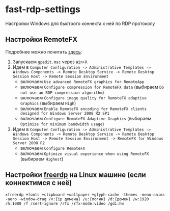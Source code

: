 # fast-rdp-settings
Настройки Windows для быстрого коннекта к ней по RDP протоколу

## Настройки RemoteFX
Подробнее можно почитать [здесь](https://gist.github.com/Misairu-G/616f7b2756c488148b7309addc940b28#remotefx-configure-and-fine-tuning):
1. Запускаем `gpedit.msc` через `Win+R`
2. Идем в `Computer Configuration -> Administrative Templates -> Windows Components -> Remote Desktop Service -> Remote Desktop Session Host -> Remote Session Environment`
    - включаем `Use advanced RemoteFX graphics for RemoteApp`
    - включаем `Configure compression for RemoteFX data` (выбираем `Do not use an RDP compression algorithm`)
    - включаем `Configure image quality for RemoteFX adaptive Graphics` (выбираем `High`)
    - включаем `Enable RemoteFX encoding for RemoteFX clients designed for Windows Server 2008 R2 SP1`
    - включаем `Configure RemoteFX Adaptive Graphics` (выбираем `Optimize for minimum bandwidth usage`)
3. Идем в `Computer Configuration -> Administrative Templates -> Windows Components -> Remote Desktop Service -> Remote Desktop Session Host -> Remote Session Environment -> RemoteFX for Windows Server 2008 R2`
    - включаем `Configure RemoteFX`
    - включаем `Optimize visual experience when using RemoteFX` (выбираем `Highest`)

## Настройки [freerdp](https://www.freerdp.com/) на Linux машине (если коннектимся с неё)
`xfreerdp +fonts +clipboard +wallpaper +glyph-cache -themes -menu-anims -aero -window-drag /v:{ip домена} /u:{логин} /d:{домен} /w:1920 /h:1080 /f /cert-ignore /rfx /rfx-mode:video /gdi:hw`
